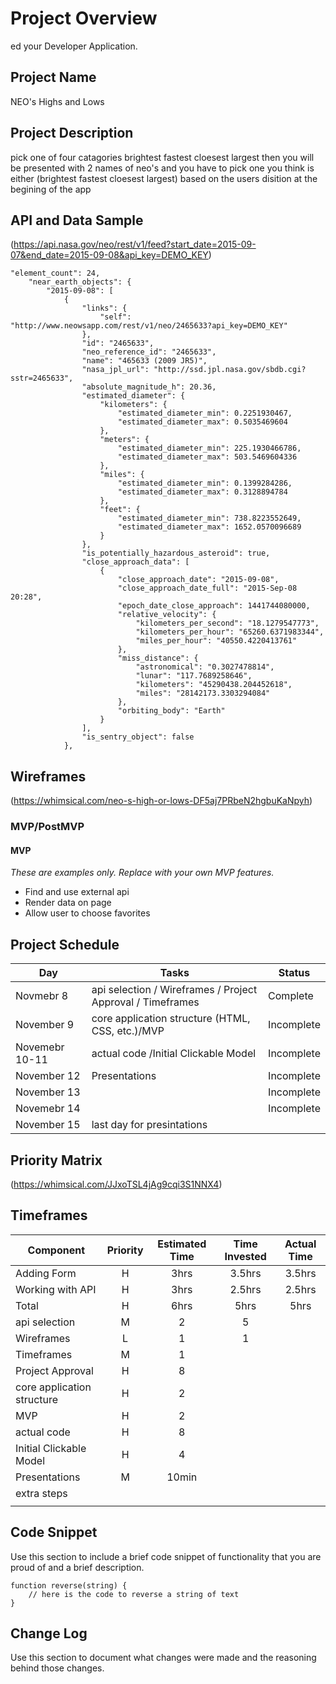 # Project Overview
ed your Developer Application.
## Project Name

NEO's Highs and Lows


## Project Description
pick one of four catagories 
brightest fastest cloesest largest 
then you will be presented with 2 names of neo's and you have to pick one you think is either (brightest fastest cloesest largest) based on the users disition at the begining of the app 

## API and Data Sample

(https://api.nasa.gov/neo/rest/v1/feed?start_date=2015-09-07&end_date=2015-09-08&api_key=DEMO_KEY)

```
"element_count": 24,
    "near_earth_objects": {
        "2015-09-08": [
            {
                "links": {
                    "self": "http://www.neowsapp.com/rest/v1/neo/2465633?api_key=DEMO_KEY"
                },
                "id": "2465633",
                "neo_reference_id": "2465633",
                "name": "465633 (2009 JR5)",
                "nasa_jpl_url": "http://ssd.jpl.nasa.gov/sbdb.cgi?sstr=2465633",
                "absolute_magnitude_h": 20.36,
                "estimated_diameter": {
                    "kilometers": {
                        "estimated_diameter_min": 0.2251930467,
                        "estimated_diameter_max": 0.5035469604
                    },
                    "meters": {
                        "estimated_diameter_min": 225.1930466786,
                        "estimated_diameter_max": 503.5469604336
                    },
                    "miles": {
                        "estimated_diameter_min": 0.1399284286,
                        "estimated_diameter_max": 0.3128894784
                    },
                    "feet": {
                        "estimated_diameter_min": 738.8223552649,
                        "estimated_diameter_max": 1652.0570096689
                    }
                },
                "is_potentially_hazardous_asteroid": true,
                "close_approach_data": [
                    {
                        "close_approach_date": "2015-09-08",
                        "close_approach_date_full": "2015-Sep-08 20:28",
                        "epoch_date_close_approach": 1441744080000,
                        "relative_velocity": {
                            "kilometers_per_second": "18.1279547773",
                            "kilometers_per_hour": "65260.6371983344",
                            "miles_per_hour": "40550.4220413761"
                        },
                        "miss_distance": {
                            "astronomical": "0.3027478814",
                            "lunar": "117.7689258646",
                            "kilometers": "45290438.204452618",
                            "miles": "28142173.3303294084"
                        },
                        "orbiting_body": "Earth"
                    }
                ],
                "is_sentry_object": false
            },
```            

## Wireframes
(https://whimsical.com/neo-s-high-or-lows-DF5aj7PRbeN2hgbuKaNpyh)


### MVP/PostMVP

 

#### MVP 
*These are examples only. Replace with your own MVP features.*

- Find and use external api 
- Render data on page 
- Allow user to choose favorites 



## Project Schedule

|  Day | Tasks | Status
|---|---| ---|
|Novmebr 8| api selection / Wireframes / Project Approval / Timeframes | Complete
|November 9|core application structure (HTML, CSS, etc.)/MVP| Incomplete
|Novemebr 10-11| actual code /Initial Clickable Model | Incomplete
|November 12| Presentations | Incomplete
|November 13|  | Incomplete
|Novemebr 14|  | Incomplete
|November 15|last day for presintations|
## Priority Matrix
(https://whimsical.com/JJxoTSL4jAg9cqi3S1NNX4)


## Timeframes
| Component | Priority | Estimated Time | Time Invested | Actual Time |
| --- | :---: |  :---: | :---: | :---: |
| Adding Form | H | 3hrs| 3.5hrs | 3.5hrs |
| Working with API | H | 3hrs| 2.5hrs | 2.5hrs |
| Total | H | 6hrs| 5hrs | 5hrs |
|api selection|M|2|5|
|Wireframes|L|1|1|
|Timeframes|M|1||
|Project Approval|H|8||
|core application structure|H|2||
|MVP|H|2||
|actual code|H|8||
|Initial Clickable Model|H|4||
|Presentations|M|10min||
|extra steps|||
||||


## Code Snippet

Use this section to include a brief code snippet of functionality that you are proud of and a brief description.  

```
function reverse(string) {
	// here is the code to reverse a string of text
}
```

## Change Log
 Use this section to document what changes were made and the reasoning behind those changes.  
